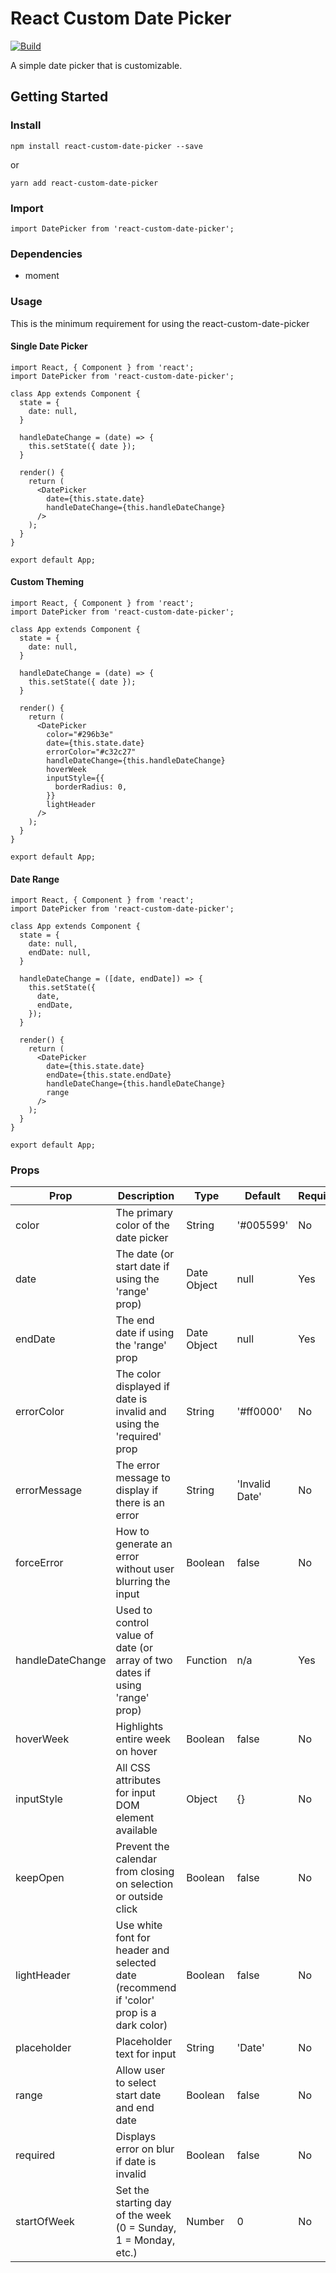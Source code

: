 # React Custom Date Picker

[![Build](https://circleci.com/gh/austinChappell/react-custom-date-picker/tree/master.svg?style=shield)](https://circleci.com/gh/austinChappell/react-custom-date-picker/tree/master)

A simple date picker that is customizable.

## Getting Started

### Install

    npm install react-custom-date-picker --save

or

    yarn add react-custom-date-picker

### Import

    import DatePicker from 'react-custom-date-picker';

### Dependencies

- moment

### Usage

This is the minimum requirement for using the react-custom-date-picker

#### Single Date Picker

    import React, { Component } from 'react';
    import DatePicker from 'react-custom-date-picker';

    class App extends Component {
      state = {
        date: null,
      }

      handleDateChange = (date) => {
        this.setState({ date });
      }

      render() {
        return (
          <DatePicker
            date={this.state.date}
            handleDateChange={this.handleDateChange}
          />
        );
      }
    }

    export default App;

#### Custom Theming

    import React, { Component } from 'react';
    import DatePicker from 'react-custom-date-picker';

    class App extends Component {
      state = {
        date: null,
      }

      handleDateChange = (date) => {
        this.setState({ date });
      }

      render() {
        return (
          <DatePicker
            color="#296b3e"
            date={this.state.date}
            errorColor="#c32c27"
            handleDateChange={this.handleDateChange}
            hoverWeek
            inputStyle={{
              borderRadius: 0,
            }}
            lightHeader
          />
        );
      }
    }

    export default App;

#### Date Range

    import React, { Component } from 'react';
    import DatePicker from 'react-custom-date-picker';

    class App extends Component {
      state = {
        date: null,
        endDate: null,
      }

      handleDateChange = ([date, endDate]) => {
        this.setState({
          date,
          endDate,
        });
      }

      render() {
        return (
          <DatePicker
            date={this.state.date}
            endDate={this.state.endDate}
            handleDateChange={this.handleDateChange}
            range
          />
        );
      }
    }

    export default App;

### Props

| Prop | Description | Type | Default | Required |
| --- | --- | --- | --- | --- |
| color | The primary color of the date picker | String | '#005599' | No |
| date | The date (or start date if using the 'range' prop) | Date Object | null | Yes |
| endDate | The end date if using the 'range' prop | Date Object | null | Yes |
| errorColor | The color displayed if date is invalid and using the 'required' prop | String | '#ff0000' | No |
| errorMessage | The error message to display if there is an error | String | 'Invalid Date' | No |
| forceError | How to generate an error without user blurring the input | Boolean | false | No |
| handleDateChange | Used to control value of date (or array of two dates if using 'range' prop) | Function | n/a | Yes |
| hoverWeek | Highlights entire week on hover | Boolean | false | No |
| inputStyle | All CSS attributes for input DOM element available | Object | {} | No |
| keepOpen | Prevent the calendar from closing on selection or outside click | Boolean | false | No |
| lightHeader | Use white font for header and selected date (recommend if 'color' prop is a dark color) | Boolean | false | No |
| placeholder | Placeholder text for input | String | 'Date' | No |
| range | Allow user to select start date and end date | Boolean | false | No |
| required | Displays error on blur if date is invalid | Boolean | false | No |
| startOfWeek | Set the starting day of the week (0 = Sunday, 1 = Monday, etc.) | Number | 0 | No |

